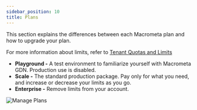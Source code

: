 ```yaml
---
sidebar_position: 10
title: Plans
---
```


This section explains the differences between each Macrometa plan and how to upgrade your plan.

For more information about limits, refer to [Tenant Quotas and Limits](../../references/quotas.md)

- **Playground -** A test environment to familiarize yourself with Macrometa GDN. Production use is disabled.
- **Scale -** The standard production package. Pay only for what you need, and increase or decrease your limits as you go.
- **Enterprise -** Remove limits from your account.

![Manage Plans](/img/manage-macrometa-plan.png)